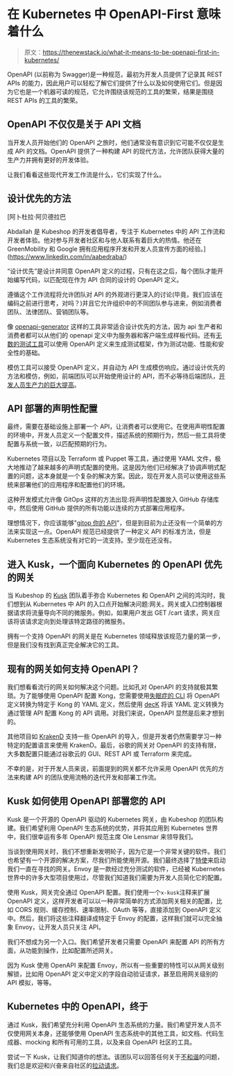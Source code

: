 # 在 Kubernetes 中 OpenAPI-First 意味着什么

> 原文：<https://thenewstack.io/what-it-means-to-be-openapi-first-in-kubernetes/>

OpenAPI (以前称为 Swagger)是一种规范，最初为开发人员提供了记录其 REST APIs 的能力，因此用户可以轻松了解它们提供了什么以及如何使用它们。但是因为它也是一个机器可读的规范，它允许围绕该规范的工具的繁荣，结果是围绕 REST APIs 的工具的繁荣。

## OpenAPI 不仅仅是关于 API 文档

当开发人员开始他们的 OpenAPI 之旅时，他们通常没有意识到它可能不仅仅是生成 API 的文档。OpenAPI 提供了一种构建 API 的现代方法，允许团队获得大量的生产力并拥有更好的开发体验。

让我们看看这些现代开发工作流是什么，它们实现了什么。

## 设计优先的方法

 [阿卜杜拉·阿贝德拉巴

Abdallah 是 Kubeshop 的开发者倡导者，专注于 Kubernetes 中的 API 工作流和开发者体验。他对参与开发者社区和与他人联系有着巨大的热情。他还在 GreenMobility 和 Google 拥有应用程序开发和开发人员宣传方面的经验。](https://www.linkedin.com/in/aabedraba/) 

“设计优先”是设计并同意 OpenAPI 定义的过程，只有在这之后，每个团队才能开始编写代码，以匹配现在作为 API 合同的设计的 OpenAPI 定义。

遵循这个工作流程将允许团队对 API 的外观进行更深入的讨论(毕竟，我们应该在编码之前进行思考，对吗？)并且它允许组织中的不同团队参与进来，例如消费者团队、法律团队、营销团队等。

像 [openapi-generator](https://openapi-generator.tech/) 这样的工具非常适合设计优先的方法，因为 api 生产者和消费者都可以从他们的 openapi 定义中为服务器和客户端生成样板代码。还有[无数的测试工具](https://openapi.tools/#testing)可以使用 OpenAPI 定义来生成测试框架，作为测试功能、性能和安全性的基础。

模仿工具可以接受 OpenAPI 定义，并自动为 API 生成模仿响应。通过设计优先的方法和模仿，例如，前端团队可以开始使用设计的 API，而不必等待后端团队，[开发人员生产力的巨大提高](https://kubeshop.io/blog/rapidly-prototype-your-apis-on-kubernetes-with-kusk-gateway)。

## API 部署的声明性配置

最终，需要在基础设施上部署一个 API，让消费者可以使用它。在使用声明性配置的环境中，开发人员定义一个配置文件，描述系统的预期行为，然后一些工具将使配置与系统一致，以匹配预期的行为。

Kubernetes 项目以及 Terraform 或 Puppet 等工具，通过使用 YAML 文件，极大地推动了越来越多的声明式配置的使用。这是因为他们已经解决了协调声明式配置的问题，这本身就是一个复杂的解决方案。因此，现在开发人员可以使用这些系统来部署他们的应用程序和配置他们的环境。

这种开发模式允许像 GitOps 这样的方法出现:将声明性配置放入 GitHub 存储库中，然后使用 GitHub 提供的所有功能以连续的方式部署应用程序。

理想情况下，你应该能够"[gitop 你的 API](https://thenewstack.io/can-you-gitops-your-apis)"，但是到目前为止还没有一个简单的方法来实现这一点。OpenAPI 规范已经提供了一种定义 API 的标准方法，但是 Kubernetes 生态系统没有对它的一流支持。至少现在还没有。

## 进入 Kusk，一个面向 Kubernetes 的 OpenAPI 优先的网关

当 Kubeshop 的 [Kusk](https://kusk.io) 团队着手弥合 Kubernetes 和 OpenAPI 之间的鸿沟时，我们想到从 Kubernetes 中 API 的入口点开始解决问题:网关。网关或入口控制器根据请求将流量导向不同的微服务。例如，如果用户发出 GET /cart 请求，网关应该将该请求定向到处理该特定路径的微服务。

拥有一个支持 OpenAPI 的网关是在 Kubernetes 领域释放该规范力量的第一步，但是我们没有找到真正完全解决它的工具。

## 现有的网关如何支持 OpenAPI？

我们想看看流行的网关如何解决这个问题。比如孔对 OpenAPI 的支持就极其繁琐。为了能够使用 OpenAPI 配置 Kong，您需要使用[失眠症的 CLI](https://github.com/Kong/insomnia) 将 OpenAPI 定义转换为特定于 Kong 的 YAML 定义，然后使用 [decK](https://github.com/Kong/deck) 将该 YAML 定义转换为通过管理 API 配置 Kong 的 API 调用。对我们来说，OpenAPI 显然是后来才想到的。

其他项目如 [KrakenD](https://www.krakend.io/) 支持一些 OpenAPI 的导入，但是开发者仍然需要学习一种特定的配置语言来使用 KrakenD。最后，谷歌的网关对 OpenAPI 的支持有限，大多数配置只能通过谷歌云的 GUI、REST API 或 Terraform 来完成。

不幸的是，对于开发人员来说，前面提到的网关都不允许采用 OpenAPI 优先的方法来构建 API 的团队使用流畅的迭代开发和部署工作流。

## Kusk 如何使用 OpenAPI 部署您的 API

Kusk 是一个开源的 OpenAPI 驱动的 Kubernetes 网关，由 Kubeshop 的团队构建。我们希望利用 OpenAPI 生态系统的优势，并将其应用到 Kubernetes 世界中，我们很幸运有多年 OpenAPI 规范主席 Ole Lensmar 来领导我们。

当谈到使用网关时，我们不想重新发明轮子，因为它是一个非常关键的软件。我们也希望有一个开源的解决方案，尽我们所能使用开源。我们最终选择了[特使](https://www.envoyproxy.io/)来启动我们一直在寻找的网关。Envoy 是一款经过充分测试的软件，已经被 Kubernetes 世界中的许多大型项目使用过，尽管我们知道我们需要为开发人员简化它的配置。

使用 Kusk，网关完全通过 OpenAPI 配置。我们使用一个`x-kusk`注释来扩展 OpenAPI 定义，这样开发者可以以一种非常简单的方式添加网关相关的配置，比如 CORS 规则、缓存控制、速率限制、OAuth 等等，直接添加到 OpenAPI 定义中。然后，我们将这些注释翻译成特定于 Envoy 的配置，这样我们就可以完全抽象 Envoy，让开发人员只关注 API。

我们不想成为另一个入口。我们希望开发者只需要 OpenAPI 来配置 API 的所有方面，从功能到操作，比如配置所述网关。

因为 Kusk 使用 OpenAPI 来配置 Envoy，所以有一些重要的特性可以从网关级别解锁，比如用 OpenAPI 定义中定义的字段自动验证请求，甚至启用网关级别的 API 模拟，等等。

## Kubernetes 中的 OpenAPI，终于

通过 Kusk，我们希望充分利用 OpenAPI 生态系统的力量。我们希望开发人员不仅使用网关本身，还能够使用 OpenAPI 生态系统中的其他工具，如文档、代码生成器、mocking 和所有可用的工具，以及来自 OpenAPI 社区的工具。

尝试一下 Kusk，让我们知道你的想法。该团队可以回答任何关于[不和谐](http://bit.ly/kubeshop-discord)的问题，我们总是欢迎和兴奋来自社区的[拉动请求](https://github.com/kubeshop/kusk-gateway)。

<svg xmlns:xlink="http://www.w3.org/1999/xlink" viewBox="0 0 68 31" version="1.1"><title>Group</title> <desc>Created with Sketch.</desc></svg>